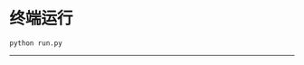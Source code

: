 # 终端运行

```shell
python run.py
```
*************************************************************************************************************************************************************************************************************************************************************************************************************************************************************************************************************************************************************************************************************************************************************************************************************************************************************************************************************************************************************************************************************************************************************************************************************************************